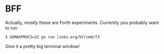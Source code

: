 # BFF

Actually, mostly these are Forth experiments. Currently you probably want to run

```shell
$ GOMAXPROCS=32 go run links.org/bf/cmd/f3
```

Give it a pretty big terminal window!
